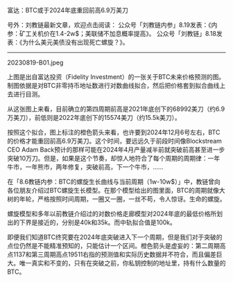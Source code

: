 
富达：BTC或于2024年底重回前高6.9万美刀

号外：刘教链最新文章，欢迎点击阅读：
公众号「刘教链内参」8.19发表：《内参：矿工关机价在1.4-2w$；美联储不加息概率提高》。
公众号「刘教链」8.18发表：《为什么美元美债没有出现死亡螺旋？》。

* * *

20230819-B01.jpeg

上图是出自富达投资（Fidelity Investment）的一张关于BTC未来价格预测的图。制图依据是对BTC非零持币地址数进行对数曲线拟合，然后把价格套到拟合曲线上去进行目测。

从这张图上来看，目前确立的第四周期前高是2021年底创下的68992美刀（约6.9万美刀），前低则是2022年底创下的15574美刀（约15.5k美刀）。

按照这个拟合，图上标注的橙色箭头来看，也许要到2024年12月6号左右，BTC的价格才能重回前高6.9万美刀。这个时间，要远远久于前段时间像Blockstream CEO Adam Back预计的那样可能在2024年4月产量减半前就突破前高甚至进一步突破10万刀。但是，如果是这个节奏，却惊人地符合了每个周期的周期律：一年牛市，一年熊市，两年修复，突破前高，下一个牛市，……

在「8.6教链内参：BTC的螺旋生长曲线与当前周期（1w-10w$）」中，教链曾向各位朋友介绍过BTC螺旋生长模型。在那个模型给出的图里面，BTC的周期就像大树的年轮，严格按照时间周期，一圈又一圈，一丝不苟，令人惊讶。生命的螺旋。

螺旋模型和多年以前教链介绍过的对数价格走廊模型对2024年底的最低价格所划出的下界是接近的，分别是40k和35k。而中轨拟合值是100k。

即便我们知道BTC终究要在2024年底突破进入下一个周期，但是我们对于突破的点位仍然是不能精准预知的，只能估计一个区间。橙色箭头是虚妄的：第二周期高点1137和第三周期高点19511右指的预测值和实际历史数据并不符合，而且偏差巨大。唯一真实和不变的，只有在突破之前，你私钥控制的地址里，持有什么数量的BTC。

